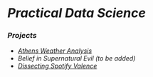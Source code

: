 # *Practical Data Science*

### *Projects*

- [*Athens Weather Analysis*](https://github.com/sapaladas/msc_data_science/tree/main/q1-practical_data_science/athens_weather_analysis)
- *Belief in Supernatural Evil (to be added)*
- [*Dissecting Spotify Valence*](https://github.com/sapaladas/msc_data_science/tree/main/q1-practical_data_science/dissecting_spotify_valence)
